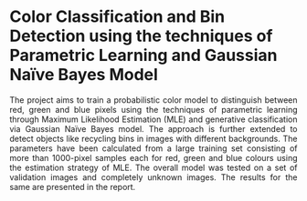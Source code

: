 # Color Classification and Bin Detection using the techniques of Parametric Learning and Gaussian Naïve Bayes Model

<p align="justify">
The project aims to train a probabilistic color model to distinguish between red, green and blue pixels using the techniques of parametric learning through Maximum Likelihood Estimation (MLE) and generative classification via Gaussian Naïve Bayes model. The approach is further extended to detect objects like recycling bins in images with different backgrounds. The parameters have been calculated from a large training set consisting of more than 1000-pixel samples each for red, green and blue colours using the estimation strategy of MLE. The overall model was tested on a set of validation images and completely unknown images. The results for the same are presented in the report.
</p>
